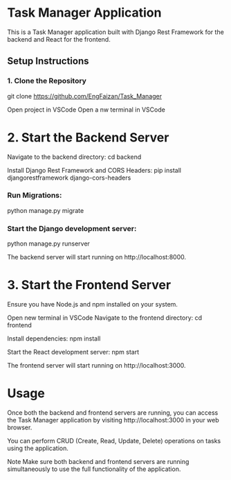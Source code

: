 # Task Manager Application

This is a Task Manager application built with Django Rest Framework for the backend and React for the frontend.

## Setup Instructions

### 1. Clone the Repository

git clone https://github.com/EngFaizan/Task_Manager

Open project in VSCode
Open a nw terminal in VSCode

# 2. Start the Backend Server

Navigate to the backend directory: cd backend

Install Django Rest Framework and CORS Headers:
pip install djangorestframework django-cors-headers

### Run Migrations:
python manage.py migrate

### Start the Django development server:
python manage.py runserver

The backend server will start running on http://localhost:8000.

# 3. Start the Frontend Server
Ensure you have Node.js and npm installed on your system.

Open new terminal in VSCode
Navigate to the frontend directory: cd frontend

Install dependencies:
npm install

Start the React development server:
npm start

The frontend server will start running on http://localhost:3000.

# Usage
Once both the backend and frontend servers are running, you can access the Task Manager application by visiting http://localhost:3000 in your web browser.

You can perform CRUD (Create, Read, Update, Delete) operations on tasks using the application.

Note
Make sure both backend and frontend servers are running simultaneously to use the full functionality of the application.
